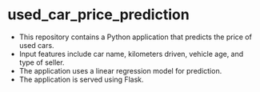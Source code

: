 # used_car_price_prediction

- This repository contains a Python application that predicts the price of used cars.
- Input features include car name, kilometers driven, vehicle age, and type of seller.
- The application uses a linear regression model for prediction.
- The application is served using Flask.